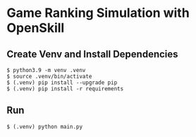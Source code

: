 # Game Ranking Simulation with OpenSkill

## Create Venv and Install Dependencies

```shell
$ python3.9 -m venv .venv
$ source .venv/bin/activate
$ (.venv) pip install --upgrade pip
$ (.venv) pip install -r requirements
```

## Run

```shell
$ (.venv) python main.py
```